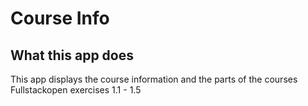 # Course Info

## What this app does

This app displays the course information and the parts of the courses
Fullstackopen exercises 1.1 - 1.5
